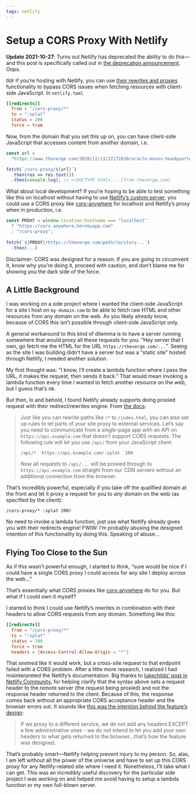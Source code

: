 ```yaml
---
tags: netlify
---
```


# Setup a CORS Proxy With Netlify

**Update 2021-10-27**: Turns out Netlify has deprecated the ability to do this—and this post is specifically called out in [the deprecation announcement](https://answers.netlify.com/t/recent-change-open-proxy-deprecation/39921). Oops.

_tldr_ if you’re hosting with Netlify, you can use [their rewrites and proxies](https://docs.netlify.com/routing/redirects/rewrites-proxies/) functionality to bypass CORS issues when fetching resources with client-side JavaScript. In `netlify.toml`

```toml
[[redirects]]
  from = "/cors-proxy/*"
  to = ":splat"
  status = 200
  force = true
```

Now, from the domain that you set this up on, you can have client-side JavaScript that accesses content from another domain, i.e.

```js
const url =
  "https://www.theverge.com/2020/12/13/22172610/oracle-moves-headquarters-california-texas-hewlett-packard-tesla";

fetch(`/cors-proxy/${url}`)
  .then(res => res.text())
  .then(console.log); // <!DOCTYPE html>... [from theverge.com]
```

What about local development? If you’re hoping to be able to test something like this on localhost without having to use [Netlify’s custom server](https://www.netlify.com/products/dev/), you could use a CORS proxy like [cors-anywhere](https://cors-anywhere.herokuapp.com/) for localhost and Netlify’s proxy when in production, i.e.

```js
const PROXY = window.location.hostname === "localhost"
  ? "https://cors-anywhere.herokuapp.com"
  : "/cors-proxy";
  
fetch(`${PROXY}/https://theverge.com/path/to/story...`)
  .then(...)
```

Disclaimer: CORS was designed for a reason. If you are going to circumvent it, know why you’re doing it, proceed with caution, and don’t blame me for showing you the dark side of the force.

## A Little Background

I was working on a side project where I wanted the client-side JavaScript for a site I host on `my-domain.com` to be able to fetch raw HTML and other resources from any domain on the web. As you likely already know, because of CORS this isn’t possible through client-side JavaScript only. 

A general workaround to this kind of dilemma is to have a server  running somewhere that would proxy all these requests for you. “Hey server that I own, go fetch me the HTML for the URL `https://theverge.com/...`”. Seeing as the site I was building didn’t have a server but was a “static site” hosted through Netlify, I needed another solution.

My first thought was: ”I know, I’ll create a lambda function where I pass the URL, it makes the request, then sends it back.” That would mean invoking a lambda function every time I wanted to fetch another resource on the web, but I guess that’s ok.

But then, lo and behold, I found Netlify already supports doing proxied request with their redirect/rewrites engine. From [the docs](https://docs.netlify.com/routing/redirects/rewrites-proxies/#proxy-to-another-service):

> Just like you can rewrite paths like `/*` to `/index.html`, you can also set up rules to let parts of your site proxy to external services. Let’s say you need to communicate from a single-page app with an API on `https://api.example.com` that doesn’t support CORS requests. The following rule will let you use `/api/` from your JavaScript client:
> 
> `/api/*  https://api.example.com/:splat  200`
> 
> Now all requests to `/api/...` will be proxied through to `https://api.example.com` straight from our CDN servers without an additional connection from the browser.

That’s incredibly powerful, especially if you take off the qualified domain at the front and let it proxy a request for you to _any_ domain on the web (as specified by the client):

`/cors-proxy/* :splat 200!`

No need to invoke a lambda function, just use what Netlify already gives you with their redirects engine! FWIW: I’m probably abusing the designed intention of this functionality by doing this. Speaking of abuse...

## Flying Too Close to the Sun

As if this wasn’t powerful enough, I started to think, “sure would be nice if I could have a single CORS proxy I could access for any site I deploy across the web...”

That’s essentially what CORS proxies like [cors-anywhere](https://cors-anywhere.herokuapp.com/) do for you. But what if I could own it myself?

I started to think I could use Netlify’s rewrites in combination with their headers to allow CORS requests from any domain. Something like this:

```toml
[[redirects]]
  from = "/cors-proxy/*"
  to = ":splat"
  status = 200
  force = true
  headers = {Access-Control-Allow-Origin = "*"}
```

That _seemed_ like it would work, but a cross-site request to that endpoint failed with a CORS problem. After a little more research, I realized I had misinterpreted the Netlify’s documentation. Big thanks to [lukechilds’ post in Netlify Community](https://community.netlify.com/t/cant-set-headers-on-proxied-redirect/669/5), for helping clarify that the syntax above sets a request header to the remote server (the request being proxied) and not the response header returned to the client. Because of this, the response comes back without an appropriate CORS acceptance header and the browser errors out. It sounds like [this was the intention behind the feature’s design](https://community.netlify.com/t/cant-set-headers-on-proxied-redirect/669/7):

> If we proxy to a different service, we do not add any headers EXCEPT a few administrative ones - we do not intend to let you add your own headers to what gets returned to the browser...that’s how the feature was designed.

That’s probably smart—Netlify helping prevent injury to my person. So, alas, I am left without all the power of the universe and have to set up this CORS proxy for any Netlify-related site where I need it. Nonetheless, I’ll take what I can get. This was an incredibly useful discovery for the particular side project I was working on and helped me avoid having to setup a lambda function or my own full-blown server.
